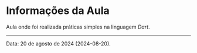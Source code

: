 # Informações da Aula

Aula onde foi realizada práticas simples na linguagem _Dart_.

---

Data: 20 de agosto de 2024 (2024-08-20).
